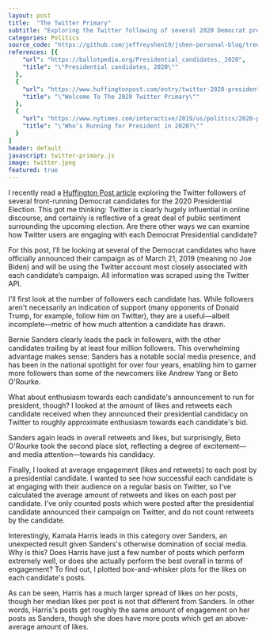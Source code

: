 ```yaml
---
layout: post
title:  "The Twitter Primary"
subtitle: "Exploring the Twitter following of several 2020 Democrat presidential candidates."
categories: Politics
source_code: "https://github.com/jeffreyshen19/jshen-personal-blog/tree/master/_code/twitter-primary"
references: [{
    "url": "https://ballotpedia.org/Presidential_candidates,_2020",
    "title": "\"Presidential candidates, 2020\""
  },  
  {
    "url": "https://www.huffingtonpost.com/entry/twitter-2020-presidential-candidates_us_5c377f48e4b0c469d76c168f",
    "title": "\"Welcome To The 2020 Twitter Primary\""
  },
  {
    "url": "https://www.nytimes.com/interactive/2019/us/politics/2020-presidential-candidates.html",
    "title": "\"Who’s Running for President in 2020?\""
  }
]
header: default
javascript: twitter-primary.js
image: twitter.jpeg
featured: true
---
```


I recently read a [Huffington Post article](https://www.huffingtonpost.com/entry/twitter-2020-presidential-candidates_us_5c377f48e4b0c469d76c168f) exploring the Twitter followers of several front-running Democrat candidates for the 2020 Presidential Election. This got me thinking: Twitter is clearly hugely influential in online discourse, and certainly is reflective of a great deal of public sentiment surrounding the upcoming election. Are there other ways we can examine how Twitter users are engaging with each Democrat Presidential candidate?

For this post, I’ll be looking at several of the Democrat candidates who have officially announced their campaign as of March 21, 2019 (meaning no Joe Biden) and will be using the Twitter account most closely associated with each candidate’s campaign. All information was scraped using the Twitter API.

I'll first look at the number of followers each candidate has. While followers aren't necessarily an indication of support (many opponents of Donald Trump, for example, follow him on Twitter), they are a useful—albeit incomplete—metric of how much attention a candidate has drawn.

<div class = "bar-chart" data-csv = "/data/twitter-primary/democrat-primary-candidates.csv" data-xlabel = "Presidential Candidate" data-ylabel = "Followers" data-title = "Twitter Followers, by Presidential Candidate" data-xcol = "candidate" data-ycols = "followers" data-linelabels = "Twitter Followers" data-linecolors = "#6c5ce7" data-height = "400"></div>

Bernie Sanders clearly leads the pack in followers, with the other candidates trailing by at least four million followers. This overwhelming advantage makes sense: Sanders has a notable social media presence, and has been in the national spotlight for over four years, enabling him to garner more followers than some of the newcomers like Andrew Yang or Beto O'Rourke.

What about enthusiasm towards each candidate's announcement to run for president, though? I looked at the amount of likes and retweets each candidate received when they announced their presidential candidacy on Twitter to roughly approximate enthusiasm towards each candidate's bid.

<div class = "bar-chart" data-csv = "/data/twitter-primary/democrat-primary-candidates.csv" data-xlabel = "Presidential Candidate" data-ylabel = "Likes" data-title = "Likes on each Candidate's Twitter Announcement" data-xcol = "candidate" data-ycols = "announcement_likes" data-linelabels = "Likes" data-linecolors = "#6c5ce7" data-height = "400"></div>
<div class = "bar-chart" data-csv = "/data/twitter-primary/democrat-primary-candidates.csv" data-xlabel = "Presidential Candidate" data-ylabel = "Retweets" data-title = "Retweets on each Candidate's Twitter Announcement" data-xcol = "candidate" data-ycols = "announcement_retweets" data-linelabels = "Retweets" data-linecolors = "#6c5ce7" data-height = "400"></div>

Sanders again leads in overall retweets and likes, but surprisingly, Beto O'Rourke took the second place slot, reflecting a degree of excitement—and media attention—towards his candidacy.

Finally, I looked at average engagement (likes and retweets) to each post by a presidential candidate. I wanted to see how successful each candidate is at engaging with their audience on a regular basis on Twitter, so I've calculated the average amount of retweets and likes on each post per candidate. I've only counted posts which were posted after the presidential candidate announced their campaign on Twitter, and do not count retweets by the candidate.

<div class = "bar-chart" data-csv = "/data/twitter-primary/democrat-primary-candidates.csv" data-xlabel = "Presidential Candidate" data-ylabel = "Average Likes per Post" data-title = "Average Likes per Post (Since Announcement)" data-xcol = "candidate" data-ycols = "average_post_likes" data-linelabels = "Average Likes per Post" data-linecolors = "#6c5ce7" data-height = "400"></div>
<div class = "bar-chart" data-csv = "/data/twitter-primary/democrat-primary-candidates.csv" data-xlabel = "Presidential Candidate" data-ylabel = "Average Retweets per Post" data-title = "Average Retweets per Post (Since Announcement)" data-xcol = "candidate" data-ycols = "average_post_retweets" data-linelabels = "Average Retweets per Post" data-linecolors = "#6c5ce7" data-height = "400"></div>

Interestingly, Kamala Harris leads in this category over Sanders, an unexpected result given Sanders's otherwise domination of social media. Why is this? Does Harris have just a few number of posts which perform extremely well, or does she actually perform the best overall in terms of engagement? To find out, I plotted box-and-whisker plots for the likes on each candidate's posts.

<div class="box-plot" data-csv="/data/twitter-primary/democrat-primary-candidates.csv" data-height="500" data-xlabel="Likes" data-ylabel="Candidate" data-title="Likes per Candidate" data-xcol="candidate" data-ycols="" data-fivenum="likes_min,likes_q1,likes_med,likes_q3,likes_max" data-linelabels="Likes" data-linecolors="#6c5ce7"></div>

As can be seen, Harris has a much larger spread of likes on her posts, though her median likes per post is not that different from Sanders. In other words, Harris's posts get roughly the same amount of engagement on her posts as Sanders, though she does have more posts which get an above-average amount of likes.
